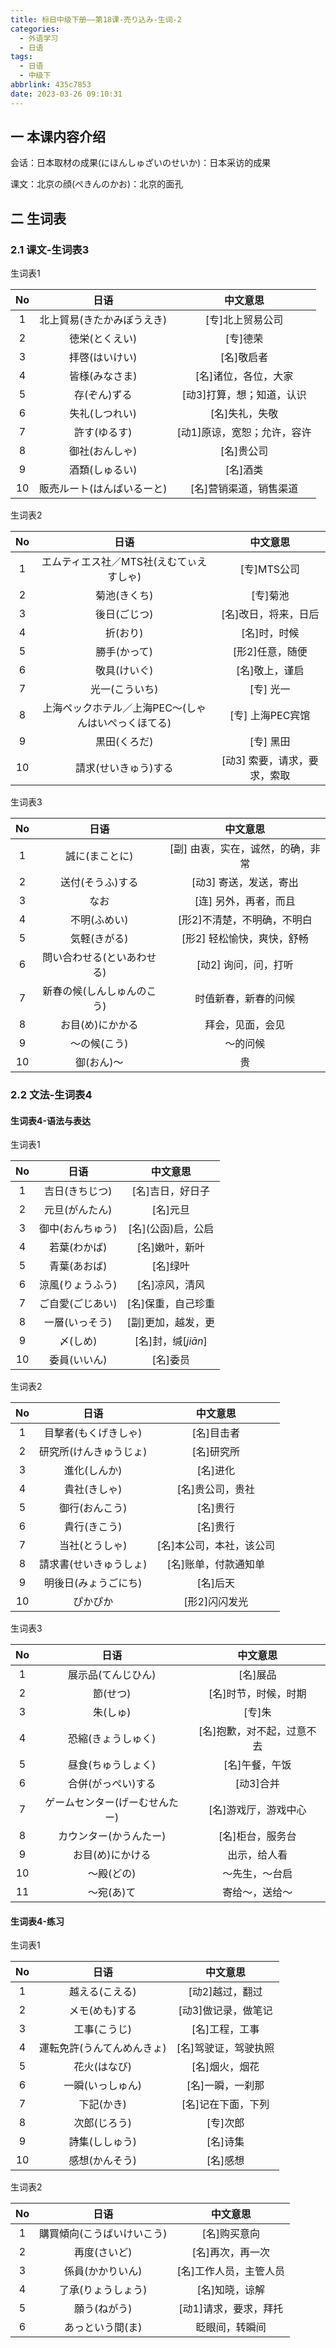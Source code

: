 ```yaml
---
title: 标日中级下册——第18课-売り込み-生词-2
categories:
  - 外语学习
  - 日语
tags:
  - 日语
  - 中级下
abbrlink: 435c7853
date: 2023-03-26 09:10:31
---
```

## 一 本课内容介绍

会话：日本取材の成果(にほんしゅざいのせいか)：日本采访的成果

课文：北京の顔(ぺきんのかお)：北京的面孔

<!--more-->

## 二 生词表

### 2.1 课文-生词表3

生词表1

|  No  |            日语            |          中文意思           |
| :--: | :------------------------: | :-------------------------: |
|  1   | 北上貿易(きたかみぼうえき) |      [专]北上贸易公司       |
|  2   |       徳栄(とくえい)       |          [专]德荣           |
|  3   |       拝啓(はいけい)       |         [名]敬启者          |
|  4   |       皆様(みなさま)       |    [名]诸位，各位，大家     |
|  5   |        存(ぞん)ずる        |  [动3]打算，想；知道，认识  |
|  6   |       失礼(しつれい)       |       [名]失礼，失敬        |
|  7   |        許す(ゆるす)        | [动1]原谅，宽恕；允许，容许 |
|  8   |       御社(おんしゃ)       |         [名]贵公司          |
|  9   |       酒類(しゅるい)       |          [名]酒类           |
|  10  | 販売ルート(はんばいるーと) |   [名]营销渠道，销售渠道    |

生词表2

|  No  |                        日语                         |           中文意思           |
| :--: | :-------------------------------------------------: | :--------------------------: |
|  1   |       エムティエス社／MTS社(えむてぃえすしゃ)       |         [专]MTS公司          |
|  2   |                    菊池(きくち)                     |           [专]菊池           |
|  3   |                    後日(ごじつ)                     |     [名]改日，将来，日后     |
|  4   |                      折(おり)                       |         [名]时，时候         |
|  5   |                    勝手(かって)                     |       [形2]任意，随便        |
|  6   |                    敬具(けいぐ)                     |        [名]敬上，谨启        |
|  7   |                   光一(こういち)                    |          [专] 光一           |
|  8   | 上海ペックホテル／上海PEC～(しゃんはいぺっくほてる) |      [专]  上海PEC宾馆       |
|  9   |                    黒田(くろだ)                     |          [专] 黑田           |
|  10  |                請求(せいきゅう)する                 | [动3] 索要，请求，要求，索取 |

生词表3

|  No  |            日语            |             中文意思              |
| :--: | :------------------------: | :-------------------------------: |
|  1   |       誠に(まことに)       | [副] 由衷，实在，诚然，的确，非常 |
|  2   |      送付(そうふ)する      |      [动3] 寄送，发送，寄出       |
|  3   |            なお            |       [连] 另外，再者，而且       |
|  4   |        不明(ふめい)        |    [形2]不清楚，不明确，不明白    |
|  5   |        気軽(きがる)        |    [形2] 轻松愉快，爽快，舒畅     |
|  6   | 問い合わせる(といあわせる) |       [动2] 询问，问，打听        |
|  7   | 新春の候(しんしゅんのこう) |       时值新春，新春的问候        |
|  8   |      お目(め)にかかる      |         拜会，见面，会见          |
|  9   |        ～の候(こう)        |             ～的问候              |
|  10  |         御(おん)～         |                贵                 |


### 2.2 文法-生词表4

#### 生词表4-语法与表达

生词表1

|  No  |       日语       |      中文意思       |
| :--: | :--------------: | :-----------------: |
|  1   |  吉日(きちじつ)  |  [名]吉日，好日子   |
|  2   |  元旦(がんたん)  |      [名]元旦       |
|  3   | 御中(おんちゅう) | [名]\(公函)启，公启 |
|  4   |   若葉(わかば)   |   [名]嫩叶，新叶    |
|  5   |   青葉(あおば)   |      [名]绿叶       |
|  6   | 涼風(りょうふう) |   [名]凉风，清风    |
|  7   | ご自愛(ごじあい) | [名]保重，自己珍重  |
|  8   |  一層(いっそう)  | [副]更加，越发，更  |
|  9   |     〆(しめ)     | [名]封，缄[*jiān*]  |
|  10  |   委員(いいん)   |      [名]委员       |

生词表2

|  No  |          日语          |         中文意思         |
| :--: | :--------------------: | :----------------------: |
|  1   |  目撃者(もくげきしゃ)  |        [名]目击者        |
|  2   | 研究所(けんきゅうじょ) |        [名]研究所        |
|  3   |      進化(しんか)      |         [名]进化         |
|  4   |      貴社(きしゃ)      |     [名]贵公司，贵社     |
|  5   |     御行(おんこう)     |         [名]贵行         |
|  6   |      貴行(きこう)      |         [名]贵行         |
|  7   |     当社(とうしゃ)     | [名]本公司，本社，该公司 |
|  8   | 請求書(せいきゅうしょ) |   [名]账单，付款通知单   |
|  9   |  明後日(みょうごにち)  |         [名]后天         |
|  10  |        ぴかぴか        |      [形2]闪闪发光       |

生词表3

|  No  |              日语              |          中文意思          |
| :--: | :----------------------------: | :------------------------: |
|  1   |       展示品(てんじひん)       |          [名]展品          |
|  2   |            節(せつ)            |    [名]时节，时候，时期    |
|  3   |            朱(しゅ)            |           [专]朱           |
|  4   |       恐縮(きょうしゅく)       | [名]抱歉，对不起，过意不去 |
|  5   |       昼食(ちゅうしょく)       |       [名]午餐，午饭       |
|  6   |       合併(がっぺい)する       |         [动3]合并          |
|  7   | ゲームセンター(げーむせんたー) |    [名]游戏厅，游戏中心    |
|  8   |     カウンター(かうんたー)     |      [名]柜台，服务台      |
|  9   |        お目(め)にかける        |        出示，给人看        |
|  10  |           ～殿(どの)           |       ～先生，～台启       |
|  11  |           ～宛(あ)て           |       寄给～，送给～       |

#### 生词表4-练习

生词表1

|  No  |            日语            |       中文意思       |
| :--: | :------------------------: | :------------------: |
|  1   |       越える(こえる)       |   [动2]越过，翻过    |
|  2   |       メモ(めも)する       | [动3]做记录，做笔记  |
|  3   |        工事(こうじ)        |    [名]工程，工事    |
|  4   | 運転免許(うんてんめんきょ) | [名]驾驶证，驾驶执照 |
|  5   |        花火(はなび)        |    [名]烟火，烟花    |
|  6   |      一瞬(いっしゅん)      |   [名]一瞬，一刹那   |
|  7   |         下記(かき)         |  [名]记在下面，下列  |
|  8   |        次郎(じろう)        |       [专]次郎       |
|  9   |       詩集(ししゅう)       |       [名]诗集       |
|  10  |       感想(かんそう)       |       [名]感想       |

生词表2

|  No  |            日语            |        中文意思        |
| :--: | :------------------------: | :--------------------: |
|  1   | 購買傾向(こうばいけいこう) |      [名]购买意向      |
|  2   |        再度(さいど)        |    [名]再次，再一次    |
|  3   |      係員(かかりいん)      | [名]工作人员，主管人员 |
|  4   |     了承(りょうしょう)     |     [名]知晓，谅解     |
|  5   |        願う(ねがう)        | [动1]请求，要求，拜托  |
|  6   |      あっという間(ま)      |     眨眼间，转瞬间     |

